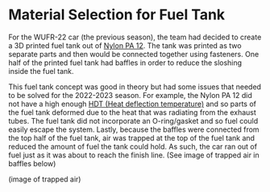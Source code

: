 # Material Selection for Fuel Tank

For the WUFR-22 car (the previous season), the team had decided to create a 3D printed fuel tank out of [Nylon PA 12](https://www.protolabs.com/media/1021634/sls-data-sheet-pa-12-white-f.pdf). The tank was printed as two separate parts and then would be connected together using fasteners. One half of the printed fuel tank had baffles in order to reduce the sloshing inside the fuel tank. 

This fuel tank concept was good in theory but had some issues that needed to be solved for the 2022-2023 season. For example, the Nylon PA 12 did not have a high enough [HDT (Heat deflection temperature)](https://en.wikipedia.org/wiki/Heat_deflection_temperature) and so parts of the fuel tank deformed due to the heat that was radiating from the exhaust tubes. The fuel tank did not incorporate an O-ring/gasket and so fuel could easily escape the system. Lastly, because the baffles were connected from the top half of the fuel tank, air was trapped at the top of the fuel tank and reduced the amount of fuel the tank could hold. As such, the car ran out of fuel just as it was about to reach the finish line. (See image of trapped air in baffles below)

(image of trapped air)
